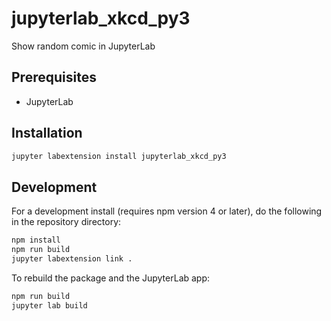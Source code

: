 # jupyterlab_xkcd_py3

Show random comic in JupyterLab


## Prerequisites

* JupyterLab

## Installation

```bash
jupyter labextension install jupyterlab_xkcd_py3
```

## Development

For a development install (requires npm version 4 or later), do the following in the repository directory:

```bash
npm install
npm run build
jupyter labextension link .
```

To rebuild the package and the JupyterLab app:

```bash
npm run build
jupyter lab build
```

